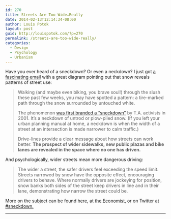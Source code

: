```yaml
---
id: 270
title: Streets Are Too Wide…Really
date: 2014-02-13T12:14:34-08:00
author: Louis Potok
layout: post
guid: http://louispotok.com/?p=270
permalink: /streets-are-too-wide-really/
categories:
  - Design
  - Psychology
  - Urbanism
---
```

Have you ever heard of a sneckdown? Or even a neckdown? I just got [a fascinating email](http://transalt.org/files/news/streetbeat/2014/Feb/0213.html) with a great diagram pointing out that snow reveals patterns of street use:

> Walking (and maybe even biking, you brave soul!) through the slush these past few weeks, you may have spotted a pattern: a tire-marked path through the snow surrounded by untouched white.
> 
> The phenomenon <a href="http://my.transalt.org/site/R?i=5V5IFD0R9r3pdr5SmGb4Mw" target="_blank">was first branded a “sneckdown”</a> by T.A. activists in 2001. It&#8217;s a neckdown of untrod or plow-piled snow. (If you left your urban planning manual at home, a neckdown is when the width of a street at an intersection is made narrower to calm traffic.)
> 
> Drive-lines provide a clear message about how streets can work better. **The prospect of wider sidewalks, new public plazas and bike lanes are revealed in the space where no one has driven.**

And psychologically, wider streets mean more dangerous driving:

> The wider a street, the safer drivers feel exceeding the speed limit. Streets narrowed by snow have the opposite effect, encouraging drivers to behave. Where normally drivers are jockeying for position, snow banks both sides of the street keep drivers in line and in their lane, demonstrating how narrow the street could be.

More on the subject can be found [here](http://usa.streetsblog.org/2014/02/11/can-snow-inspire-better-streets-it-already-has/), at [the Economist](http://www.economist.com/blogs/babbage/2014/02/natural-traffic-control), or on Twitter at [#sneckdown.](https://twitter.com/search?q=%23sneckdown&src=typd)  
****

&nbsp;
